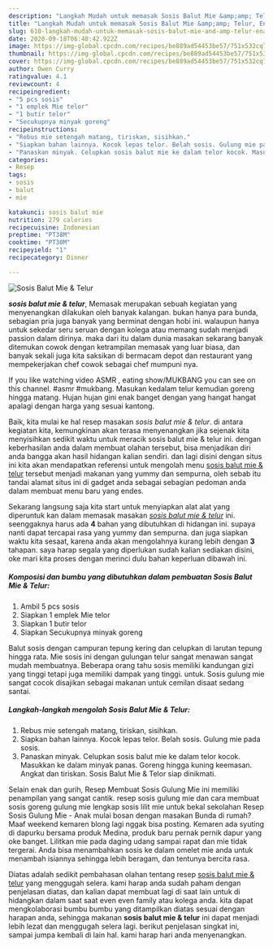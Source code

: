 ```yaml
---
description: "Langkah Mudah untuk memasak Sosis Balut Mie &amp;amp; Telur, Enak"
title: "Langkah Mudah untuk memasak Sosis Balut Mie &amp;amp; Telur, Enak"
slug: 610-langkah-mudah-untuk-memasak-sosis-balut-mie-and-amp-telur-enak
date: 2020-09-18T06:48:42.922Z
image: https://img-global.cpcdn.com/recipes/be889ad54453be57/751x532cq70/sosis-balut-mie-telur-foto-resep-utama.jpg
thumbnail: https://img-global.cpcdn.com/recipes/be889ad54453be57/751x532cq70/sosis-balut-mie-telur-foto-resep-utama.jpg
cover: https://img-global.cpcdn.com/recipes/be889ad54453be57/751x532cq70/sosis-balut-mie-telur-foto-resep-utama.jpg
author: Owen Curry
ratingvalue: 4.1
reviewcount: 4
recipeingredient:
- "5 pcs sosis"
- "1 emplek Mie telor"
- "1 butir telor"
- "Secukupnya minyak goreng"
recipeinstructions:
- "Rebus mie setengah matang, tiriskan, sisihkan."
- "Siapkan bahan lainnya. Kocok lepas telor. Belah sosis. Gulung mie pada sosis."
- "Panaskan minyak. Celupkan sosis balut mie ke dalam telor kocok. Masukkan ke dalam minyak panas. Goreng hingga kuning keemasan. Angkat dan tiriskan. Sosis Balut Mie &amp; Telor siap dinikmati."
categories:
- Resep
tags:
- sosis
- balut
- mie

katakunci: sosis balut mie 
nutrition: 279 calories
recipecuisine: Indonesian
preptime: "PT38M"
cooktime: "PT30M"
recipeyield: "1"
recipecategory: Dinner

---
```



![Sosis Balut Mie &amp; Telur](https://img-global.cpcdn.com/recipes/be889ad54453be57/751x532cq70/sosis-balut-mie-telur-foto-resep-utama.jpg)

<b><i>sosis balut mie &amp; telur</i></b>, Memasak merupakan sebuah kegiatan yang menyenangkan dilakukan oleh banyak kalangan. bukan hanya para bunda, sebagian pria juga banyak yang berminat dengan hobi ini. walaupun hanya untuk sekedar seru seruan dengan kolega atau memang sudah menjadi passion dalam dirinya. maka dari itu dalam dunia masakan sekarang banyak ditemukan cowok dengan ketrampilan memasak yang luar biasa, dan banyak sekali juga kita saksikan di bermacam depot dan restaurant yang mempekerjakan chef cowok sebagai chef mumpuni nya.

If you like watching video ASMR , eating show/MUKBANG you can see on this channel. #asmr #mukbang. Masukan kedalam telur kemudian goreng hingga matang. Hujan hujan gini enak banget dengan yang hangat hangat apalagi dengan harga yang sesuai kantong.

Baik, kita mulai ke hal resep masakan <i>sosis balut mie &amp; telur</i>. di antara kegiatan kita, kemungkinan akan terasa menyenangkan jika sejenak kita menyisihkan sedikit waktu untuk meracik sosis balut mie &amp; telur ini. dengan keberhasilan anda dalam membuat olahan tersebut, bisa menjadikan diri anda bangga akan hasil hidangan kalian sendiri. dan lagi disini dengan situs ini kita akan mendapatkan referensi untuk mengolah menu <u>sosis balut mie &amp; telur</u> tersebut menjadi makanan yang yummy dan sempurna, oleh sebab itu tandai alamat situs ini di gadget anda sebagai sebagian pedoman anda dalam membuat menu baru yang endes.


Sekarang langsung saja kita start untuk menyiapkan alat alat yang diperuntuk kan dalam memasak masakan <u><i>sosis balut mie &amp; telur</i></u> ini. seenggaknya harus ada <b>4</b> bahan yang dibutuhkan di hidangan ini. supaya nanti dapat tercapai rasa yang yummy dan sempurna. dan juga siapkan waktu kita sesaat, karena anda akan mengolahnya kurang lebih dengan <b>3</b> tahapan. saya harap segala yang diperlukan sudah kalian sediakan disini, oke mari kita proses dengan merinci dulu bahan keperluan dibawah ini.

<!--inarticleads1-->

##### Komposisi dan bumbu yang dibutuhkan dalam pembuatan Sosis Balut Mie &amp; Telur:

1. Ambil 5 pcs sosis
1. Siapkan 1 emplek Mie telor
1. Siapkan 1 butir telor
1. Siapkan Secukupnya minyak goreng


Balut sosis dengan campuran tepung kering dan celupkan di larutan tepung hingga rata. Mie sosis ini dengan gulungan telur sangat menawan sangat mudah membuatnya. Beberapa orang tahu sosis memiliki kandungan gizi yang tinggi tetapi juga memiliki dampak yang tinggi. untuk. Sosis gulung mie sangat cocok disajikan sebagai makanan untuk cemilan disaat sedang santai. 

<!--inarticleads2-->

##### Langkah-langkah mengolah Sosis Balut Mie &amp; Telur:

1. Rebus mie setengah matang, tiriskan, sisihkan.
1. Siapkan bahan lainnya. Kocok lepas telor. Belah sosis. Gulung mie pada sosis.
1. Panaskan minyak. Celupkan sosis balut mie ke dalam telor kocok. Masukkan ke dalam minyak panas. Goreng hingga kuning keemasan. Angkat dan tiriskan. Sosis Balut Mie &amp; Telor siap dinikmati.


Selain enak dan gurih, Resep Membuat Sosis Gulung Mie ini memiliki penampilan yang sangat cantik. resep sosis gulung mie dan cara membuat sosis goreng gulung mie lengkap sosis lilit mie untuk bekal sekolahan Resep Sosis Gulung Mie - Anak mulai bosan dengan masakan Bunda di rumah? Maaf weekend kemaren blong lagi nggak bisa posting. Kemaren ada syuting di dapurku bersama produk Medina, produk baru pernak pernik dapur yang oke banget. Lilitkan mie pada daging udang sampai rapat dan mie tidak tergerai. Anda bisa menambahkan sosis ke dalam omelet mie anda untuk menambah isiannya sehingga lebih beragam, dan tentunya bercita rasa. 

Diatas adalah sedikit pembahasan olahan tentang resep <u>sosis balut mie &amp; telur</u> yang menggugah selera. kami harap anda sudah paham dengan penjelasan diatas, dan kalian dapat membuat lagi di saat lain untuk di hidangkan dalam saat saat even even family atau kolega anda. kita dapat mengkolaborasi bumbu bumbu yang ditampilkan diatas sesuai dengan harapan anda, sehingga makanan <b>sosis balut mie &amp; telur</b> ini dapat menjadi lebih lezat dan menggugah selera lagi. berikut penjelasan singkat ini, sampai jumpa kembali di lain hal. kami harap hari anda menyenangkan.
